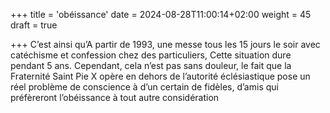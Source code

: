 +++
title = 'obéissance'
date = 2024-08-28T11:00:14+02:00
weight = 45
draft = true

+++
C’est ainsi qu’A partir de 1993, une messe tous les 15 jours le soir avec catéchisme et confession chez des particuliers, Cette situation dure pendant 5 ans. Cependant, cela n’est pas sans douleur, le fait que la Fraternité Saint Pie X opère en dehors de l’autorité éclésiastique pose un réel problème de conscience à d’un certain de fidèles, d’amis qui préfèreront l’obéissance à tout autre considération




 